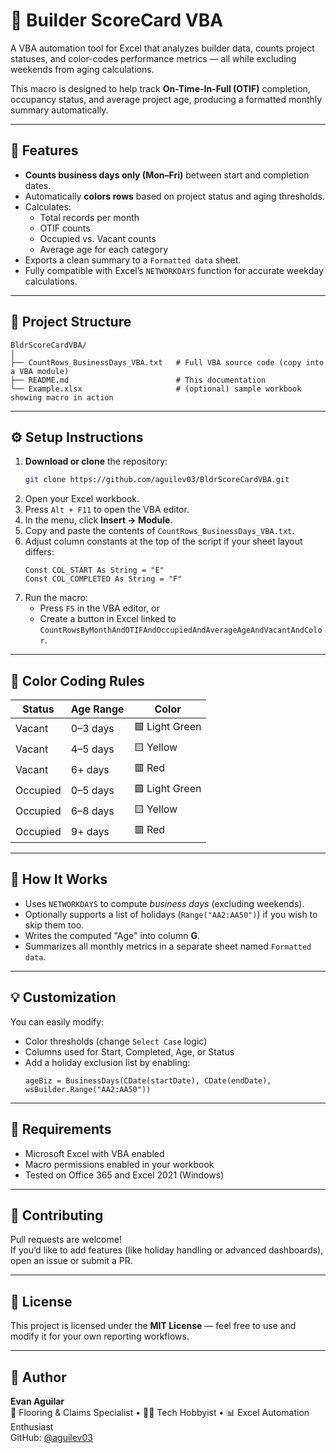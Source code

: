 # 🧮 Builder ScoreCard VBA

A VBA automation tool for Excel that analyzes builder data, counts project statuses, and color-codes performance metrics — all while excluding weekends from aging calculations.  

This macro is designed to help track **On-Time-In-Full (OTIF)** completion, occupancy status, and average project age, producing a formatted monthly summary automatically.

---

## 🚀 Features

- **Counts business days only (Mon–Fri)** between start and completion dates.  
- Automatically **colors rows** based on project status and aging thresholds.  
- Calculates:
  - Total records per month  
  - OTIF counts  
  - Occupied vs. Vacant counts  
  - Average age for each category  
- Exports a clean summary to a `Formatted data` sheet.
- Fully compatible with Excel’s `NETWORKDAYS` function for accurate weekday calculations.

---

## 📂 Project Structure

```
BldrScoreCardVBA/
│
├── CountRows_BusinessDays_VBA.txt   # Full VBA source code (copy into a VBA module)
├── README.md                        # This documentation
└── Example.xlsx                     # (optional) sample workbook showing macro in action
```

---

## ⚙️ Setup Instructions

1. **Download or clone** the repository:
   ```bash
   git clone https://github.com/aguilev03/BldrScoreCardVBA.git
   ```
2. Open your Excel workbook.
3. Press `Alt + F11` to open the VBA editor.
4. In the menu, click **Insert → Module**.
5. Copy and paste the contents of `CountRows_BusinessDays_VBA.txt`.
6. Adjust column constants at the top of the script if your sheet layout differs:
   ```vba
   Const COL_START As String = "E"
   Const COL_COMPLETED As String = "F"
   ```
7. Run the macro:
   - Press `F5` in the VBA editor, or  
   - Create a button in Excel linked to  
     `CountRowsByMonthAndOTIFAndOccupiedAndAverageAgeAndVacantAndColor`.

---

## 🎨 Color Coding Rules

| Status    | Age Range | Color          |
|------------|------------|----------------|
| Vacant     | 0–3 days   | 🟩 Light Green |
| Vacant     | 4–5 days   | 🟨 Yellow      |
| Vacant     | 6+ days    | 🟥 Red         |
| Occupied   | 0–5 days   | 🟩 Light Green |
| Occupied   | 6–8 days   | 🟨 Yellow      |
| Occupied   | 9+ days    | 🟥 Red         |

---

## 🧠 How It Works

- Uses `NETWORKDAYS` to compute *business days* (excluding weekends).  
- Optionally supports a list of holidays (`Range("AA2:AA50")`) if you wish to skip them too.  
- Writes the computed "Age" into column **G**.  
- Summarizes all monthly metrics in a separate sheet named `Formatted data`.

---

## 💡 Customization

You can easily modify:
- Color thresholds (change `Select Case` logic)
- Columns used for Start, Completed, Age, or Status
- Add a holiday exclusion list by enabling:
  ```vba
  ageBiz = BusinessDays(CDate(startDate), CDate(endDate), wsBuilder.Range("AA2:AA50"))
  ```

---

## 🧰 Requirements

- Microsoft Excel with VBA enabled  
- Macro permissions enabled in your workbook  
- Tested on Office 365 and Excel 2021 (Windows)

---

## 🤝 Contributing

Pull requests are welcome!  
If you’d like to add features (like holiday handling or advanced dashboards), open an issue or submit a PR.

---

## 🧾 License

This project is licensed under the **MIT License** — feel free to use and modify it for your own reporting workflows.

---

## 👤 Author

**Evan Aguilar**  
💼 Flooring & Claims Specialist • 🧑‍💻 Tech Hobbyist • 📊 Excel Automation Enthusiast  
GitHub: [@aguilev03](https://github.com/aguilev03)
